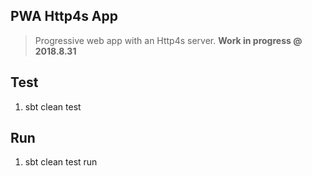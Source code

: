 PWA Http4s App
--------------
>Progressive web app with an Http4s server. **Work in progress @ 2018.8.31**

Test
----
1. sbt clean test

Run
---
1. sbt clean test run
